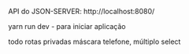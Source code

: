 API do JSON-SERVER:
http://localhost:8080/

yarn run dev - para iniciar aplicação

todo
rotas privadas
máscara telefone, múltiplo select 